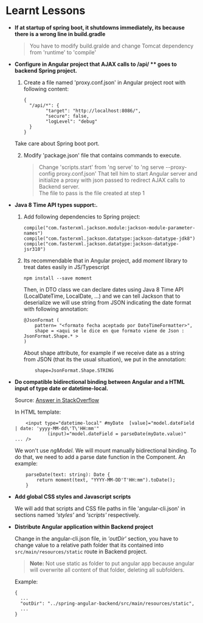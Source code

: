 
# Learnt Lessons

+ **If at startup of spring boot, it shutdowns immediately, its because there is a wrong line in build.gradle**

     >    You have to modify build.gralde and change Tomcat dependency from 'runtime' to 'compile'

+ **Configure in Angular project that AJAX calls to /api/ ** goes to backend Spring project.**
    1. Create a file named 'proxy.conf.json' in Angular project root with following content:
		```
		{
		  "/api/*": {
			    "target": "http://localhost:8086/",
			    "secure": false,
			    "logLevel": "debug"
		  }
		}
		```
	 Take care about Spring boot port.
    
	2. Modify 'package.json' file that contains commands to execute.
	    > Change 'scripts.start' from 'ng serve' to 'ng serve --proxy-config proxy.conf.json'
	    That tell him to start Angular server and initialize a proxy with json passed to redirect
	    AJAX calls to Backend server.  
	    The file to pass is the file created at step 1
	  
	  
+ **Java 8 Time API types support:.** 
	1. Add following dependencies to Spring project:
		```
		compile("com.fasterxml.jackson.module:jackson-module-parameter-names")
		compile("com.fasterxml.jackson.datatype:jackson-datatype-jdk8")
		compile("com.fasterxml.jackson.datatype:jackson-datatype-jsr310")
		```
	
	2. Its recommendable that in Angular project, add *moment* library to
	treat dates easily in JS/Typescript
	    
	    ```npm install --save moment```
	
        Then, in DTO class we can declare dates using Java 8 Time API 
        (LocalDateTime, LocalDate, ...)
        and we can tell Jackson that to deserialize we will use string from JSON indicating
        the date format with following annotation:
	
        ```
        @JsonFormat (
            pattern= "<formato fecha aceptado por DateTimeFormatter>", 
            shape = <aqui se le dice en que formato viene de Json : JsonFormat.Shape.* >
        )
        ```
	    
	    About shape attribute, for example if we receive date as a string from JSON (that
	    its the usual situation), we put in the annotation:
	    
	    ```
	        shape=JsonFormat.Shape.STRING
	    ```   
	   
+ **Do compatible bidirectional binding between Angular and a HTML input of type date or datetime-local.**
  
    Source: [Answer in StackOverflow](https://stackoverflow.com/questions/38175251/angular-2-date-input-not-binding-to-date-value)
    
    In HTML template:
    
    ```
        <input type="datetime-local" #myDate  [value]="model.dateField | date: 'yyyy-MM-dd\'T\'HH:mm'"
        		(input)="model.dateField = parseDate(myDate.value)"  ... />
    ```
    
    We won't use *ngModel*. We will mount manually bidirectional binding.
    To do that, we need to add a parse date function in the Component. An example:
    
    ```
        parseDate(text: string): Date {
            return moment(text, "YYYY-MM-DD'T'HH:mm").toDate();
        }
    ```
    
	   
+ **Add global CSS styles and Javascript scripts** 
    
    We will add that scripts and CSS file paths in file 'angular-cli.json' in sections
    named *'styles'* and *'scripts'* respectively.
	
	   
		
+ **Distribute Angular application within Backend project**

    Change in the angular-cli.json file, in *'outDir'* section, you have to change
    value to a relative path folder that its contained into ```src/main/resources/static``` 
    route in Backend project.
    
    > **Note:** Not use static as folder to put angular app because angular will overwrite
    all content of that folder, deleting all subfolders.
    
    Example:
    
    ```
    {
      ...
      "outDir": "../spring-angular-backend/src/main/resources/static",
      ...
    }
    ```
	   
